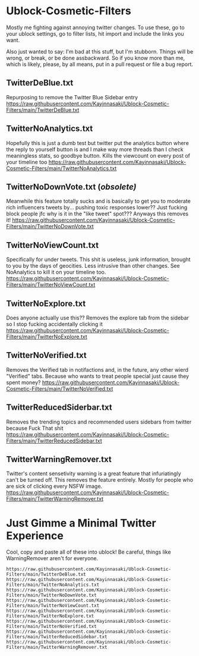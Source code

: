 # Ublock-Cosmetic-Filters
Mostly me fighting against annoying twitter changes. To use these, go to your ublock settings, go to filter lists, hit import and include the links you want.

Also just wanted to say: I'm bad at this stuff, but I'm stubborn. Things will be wrong, or break, or be done assbackward. So if you know more than me, which is likely, please, by all means, put in a pull request or file a bug report.

## TwitterDeBlue.txt
Repurposing to remove the Twitter Blue Sidebar entry
https://raw.githubusercontent.com/Kayinnasaki/Ublock-Cosmetic-Filters/main/TwitterDeBlue.txt

## TwitterNoAnalytics.txt
Hopefully this is just a dumb test but twitter put the analytics button where the reply to yourself button is and I make way more threads than I check meaningless stats, so goodbye button. Kills the viewcount on every post of your timeline too
https://raw.githubusercontent.com/Kayinnasaki/Ublock-Cosmetic-Filters/main/TwitterNoAnalytics.txt

## TwitterNoDownVote.txt (*obsolete)*
Meanwhile this feature totally sucks and is basically to get you to moderate rich influencers tweets by... pushing toxic responses lower?? Just fucking block people jfc
why is it in the "like tweet" spot??? Anyways this removes it!
https://raw.githubusercontent.com/Kayinnasaki/Ublock-Cosmetic-Filters/main/TwitterNoDownVote.txt

## TwitterNoViewCount.txt
Specifically for under tweets. This shit is useless, junk information, brought to you by the days of geocities. Less intrusive than other changes. See NoAnalytics to kill it on your timeline too.
https://raw.githubusercontent.com/Kayinnasaki/Ublock-Cosmetic-Filters/main/TwitterNoViewCount.txt

## TwitterNoExplore.txt
Does anyone actually use this?? Removes the explore tab from the sidebar so I stop fucking accidentally clicking it
https://raw.githubusercontent.com/Kayinnasaki/Ublock-Cosmetic-Filters/main/TwitterNoExplore.txt

## TwitterNoVerified.txt
Removes the Verified tab in notifactions and, in the future, any other wierd "Verified" tabs. Because who wants to treat people special just cause they spent money?
https://raw.githubusercontent.com/Kayinnasaki/Ublock-Cosmetic-Filters/main/TwitterNoVerified.txt

## TwitterReducedSiderbar.txt
Removes the trending topics and recommended users sidebars from twitter because Fuck That shit
https://raw.githubusercontent.com/Kayinnasaki/Ublock-Cosmetic-Filters/main/TwitterReducedSidebar.txt

## TwitterWarningRemover.txt
Twitter's content sensetivity warning is a great feature that infuriatingly can't be turned off. This removes the feature entirely. Mostly for people who are sick of clicking every NSFW image.
https://raw.githubusercontent.com/Kayinnasaki/Ublock-Cosmetic-Filters/main/TwitterWarningRemover.txt


# Just Gimme a Minimal Twitter Experience
Cool, copy and paste all of these into ublock! Be careful, things like WarningRemover aren't for everyone.

```
https://raw.githubusercontent.com/Kayinnasaki/Ublock-Cosmetic-Filters/main/TwitterDeBlue.txt
https://raw.githubusercontent.com/Kayinnasaki/Ublock-Cosmetic-Filters/main/TwitterNoAnalytics.txt
https://raw.githubusercontent.com/Kayinnasaki/Ublock-Cosmetic-Filters/main/TwitterNoDownVote.txt
https://raw.githubusercontent.com/Kayinnasaki/Ublock-Cosmetic-Filters/main/TwitterNoViewCount.txt
https://raw.githubusercontent.com/Kayinnasaki/Ublock-Cosmetic-Filters/main/TwitterNoExplore.txt
https://raw.githubusercontent.com/Kayinnasaki/Ublock-Cosmetic-Filters/main/TwitterNoVerified.txt
https://raw.githubusercontent.com/Kayinnasaki/Ublock-Cosmetic-Filters/main/TwitterReducedSidebar.txt
https://raw.githubusercontent.com/Kayinnasaki/Ublock-Cosmetic-Filters/main/TwitterWarningRemover.txt
```
